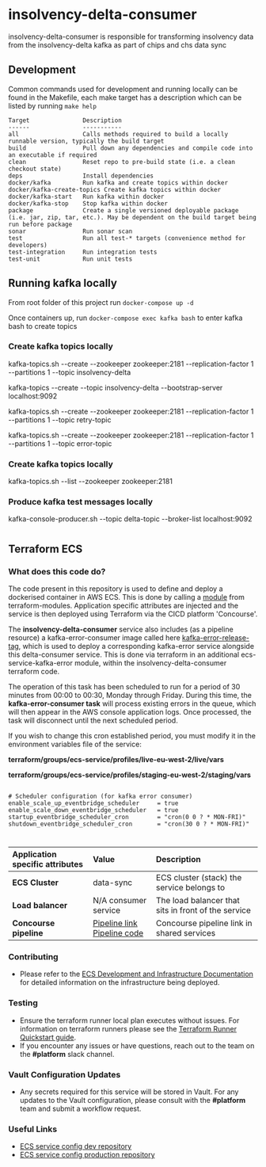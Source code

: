 insolvency-delta-consumer
===========================

insolvency-delta-consumer is responsible for transforming insolvency data from the insolvency-delta kafka as part of chips and chs data sync

## Development

Common commands used for development and running locally can be found in the Makefile, each make target has a 
description which can be listed by running `make help`

```text
Target               Description
------               -----------
all                  Calls methods required to build a locally runnable version, typically the build target
build                Pull down any dependencies and compile code into an executable if required
clean                Reset repo to pre-build state (i.e. a clean checkout state)
deps                 Install dependencies
docker/kafka         Run kafka and create topics within docker
docker/kafka-create-topics Create kafka topics within docker
docker/kafka-start   Run kafka within docker
docker/kafka-stop    Stop kafka within docker
package              Create a single versioned deployable package (i.e. jar, zip, tar, etc.). May be dependent on the build target being run before package
sonar                Run sonar scan
test                 Run all test-* targets (convenience method for developers)
test-integration     Run integration tests
test-unit            Run unit tests

```
## Running kafka locally
From root folder of this project run ```docker-compose up -d```

Once containers up, run ```docker-compose exec kafka bash``` to enter kafka bash to create topics

### Create kafka topics locally
kafka-topics.sh --create   --zookeeper zookeeper:2181   --replication-factor 1 --partitions 1   --topic insolvency-delta

kafka-topics --create --topic insolvency-delta --bootstrap-server localhost:9092

kafka-topics.sh --create   --zookeeper zookeeper:2181   --replication-factor 1 --partitions 1   --topic retry-topic

kafka-topics.sh --create   --zookeeper zookeeper:2181   --replication-factor 1 --partitions 1   --topic error-topic

### Create kafka topics locally
kafka-topics.sh --list --zookeeper zookeeper:2181

### Produce kafka test messages locally
kafka-console-producer.sh --topic delta-topic --broker-list localhost:9092

#
## Terraform ECS

### What does this code do?

The code present in this repository is used to define and deploy a dockerised container in AWS ECS.
This is done by calling a [module](https://github.com/companieshouse/terraform-modules/tree/main/aws/ecs) from terraform-modules. Application specific attributes are injected and the service is then deployed using Terraform via the CICD platform 'Concourse'.

The __insolvency-delta-consumer__ service also includes (as a pipeline resource) a kafka-error-consumer image called here [kafka-error-release-tag](https://github.com/companieshouse/ci-pipelines/blob/7e0cfd7c9db47d0323e87f0956549796ef12d5a7/pipelines/ssplatform/team-development/insolvency-delta-consumer#L1274), which is used to deploy a corresponding kafka-error service alongside this delta-consumer service. This is done via terraform in an additional ecs-service-kafka-error module, within the insolvency-delta-consumer terraform code.

The operation of this task has been scheduled to run for a period of 30 minutes from 00:00 to 00:30, Monday through Friday. During this time, the __kafka-error-consumer task__ will process existing errors in the queue, which will then appear in the AWS console application logs. Once processed, the task will disconnect until the next scheduled period. 

If you wish to change this cron established period, you must modify it in the environment variables file of the service: 

__terraform/groups/ecs-service/profiles/live-eu-west-2/live/vars__

__terraform/groups/ecs-service/profiles/staging-eu-west-2/staging/vars__

```

# Scheduler configuration (for kafka error consumer)
enable_scale_up_eventbridge_scheduler     = true
enable_scale_down_eventbridge_scheduler   = true
startup_eventbridge_scheduler_cron        = "cron(0 0 ? * MON-FRI)"
shutdown_eventbridge_scheduler_cron       = "cron(30 0 ? * MON-FRI)"

```
#


Application specific attributes | Value                                | Description
:---------|:-----------------------------------------------------------------------------|:-----------
**ECS Cluster**        |data-sync                                      | ECS cluster (stack) the service belongs to
**Load balancer**      |N/A consumer service                                           | The load balancer that sits in front of the service
**Concourse pipeline**     |[Pipeline link](https://ci-platform.companieshouse.gov.uk/teams/team-development/pipelines/insolvency-delta-consumer) <br> [Pipeline code](https://github.com/companieshouse/ci-pipelines/blob/master/pipelines/ssplatform/team-development/insolvency-delta-consumer)                                  | Concourse pipeline link in shared services


### Contributing
- Please refer to the [ECS Development and Infrastructure Documentation](https://companieshouse.atlassian.net/wiki/spaces/DEVOPS/pages/4390649858/Copy+of+ECS+Development+and+Infrastructure+Documentation+Updated) for detailed information on the infrastructure being deployed.

### Testing
- Ensure the terraform runner local plan executes without issues. For information on terraform runners please see the [Terraform Runner Quickstart guide](https://companieshouse.atlassian.net/wiki/spaces/DEVOPS/pages/1694236886/Terraform+Runner+Quickstart).
- If you encounter any issues or have questions, reach out to the team on the **#platform** slack channel.

### Vault Configuration Updates
- Any secrets required for this service will be stored in Vault. For any updates to the Vault configuration, please consult with the **#platform** team and submit a workflow request.

### Useful Links
- [ECS service config dev repository](https://github.com/companieshouse/ecs-service-configs-dev)
- [ECS service config production repository](https://github.com/companieshouse/ecs-service-configs-production)
